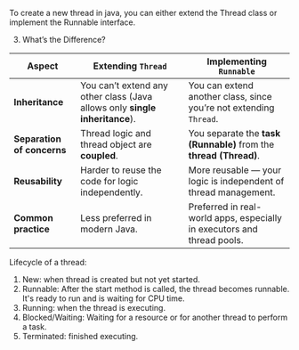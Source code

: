 To create a new thread in java, you can either extend the Thread class or implement the Runnable interface.

3. What’s the Difference?

| Aspect                     | Extending `Thread`                                                          | Implementing `Runnable`                                                 |
| -------------------------- | --------------------------------------------------------------------------- | ----------------------------------------------------------------------- |
| **Inheritance**            | You can’t extend any other class (Java allows only **single inheritance**). | You can extend another class, since you’re not extending `Thread`.      |
| **Separation of concerns** | Thread logic and thread object are **coupled**.                             | You separate the **task (Runnable)** from the **thread (Thread)**.      |
| **Reusability**            | Harder to reuse the code for logic independently.                           | More reusable — your logic is independent of thread management.         |
| **Common practice**        | Less preferred in modern Java.                                              | Preferred in real-world apps, especially in executors and thread pools. |


Lifecycle of a thread:

1. New: when thread is created but not yet started.
2. Runnable: After the start method is called, the thread becomes runnable. It's ready to run and is waiting for CPU time.
3. Running: when the thread is executing.
4. Blocked/Waiting: Waiting for a resource or for another thread to perform a task.
5. Terminated: finished executing.
